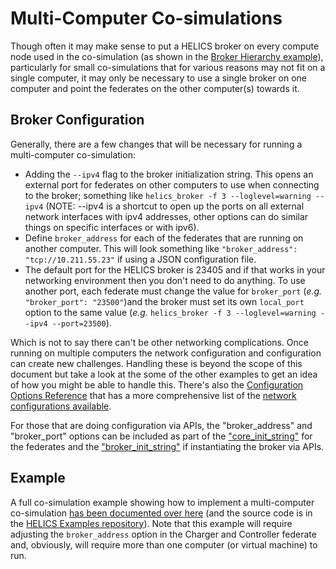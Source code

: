 # Multi-Computer Co-simulations

Though often it may make sense to put a HELICS broker on every compute node used in the co-simulation (as shown in the [Broker Hierarchy example](./broker_hierarchies.md)), particularly for small co-simulations that for various reasons may not fit on a single computer, it may only be necessary to use a single broker on one computer and point the federates on the other computer(s) towards it.

## Broker Configuration

Generally, there are a few changes that will be necessary for running a multi-computer co-simulation:

- Adding the `--ipv4` flag to the broker initialization string. This opens an external port for federates on other computers to use when connecting to the broker; something like `helics_broker -f 3 --loglevel=warning --ipv4` (NOTE: --ipv4 is a shortcut to open up the ports on all external network interfaces with ipv4 addresses, other options can do similar things on specific interfaces or with ipv6).
- Define `broker_address` for each of the federates that are running on another computer. This will look something like `"broker_address": "tcp://10.211.55.23"` if using a JSON configuration file.
- The default port for the HELICS broker is 23405 and if that works in your networking environment then you don't need to do anything. To use another port, each federate must change the value for `broker_port` (_e.g._ `"broker_port": "23500"`)and the broker must set its own `local_port` option to the same value (_e.g._ `helics_broker -f 3 --loglevel=warning --ipv4 --port=23500`).

Which is not to say there can't be other networking complications. Once running on multiple computers the network configuration and configuration can create new challenges. Handling these is beyond the scope of this document but take a look at the some of the other examples to get an idea of how you might be able to handle this. There's also the [Configuration Options Reference](../../references/configuration_options_reference.md) that has a more comprehensive list of the [network configurations available](../../references/configuration_options_reference.md#network).

For those that are doing configuration via APIs, the "broker_address" and "broker_port" options can be included as part of the ["core_init_string"](../../references/configuration_options_reference.md#core_init_string---i-null) for the federates and the ["broker_init_string"](../../references/configuration_options_reference.md#broker_init_string-null) if instantiating the broker via APIs.

## Example

A full co-simulation example showing how to implement a multi-computer co-simulation [has been documented over here](../examples/advanced_examples/advanced_brokers_multicomputer.md) (and the source code is in the [HELICS Examples repository](https://github.com/GMLC-TDC/HELICS-Examples/tree/main/user_guide_examples/advanced/advanced_brokers/multi_computer)). Note that this example will require adjusting the `broker_address` option in the Charger and Controller federate and, obviously, will require more than one computer (or virtual machine) to run.
